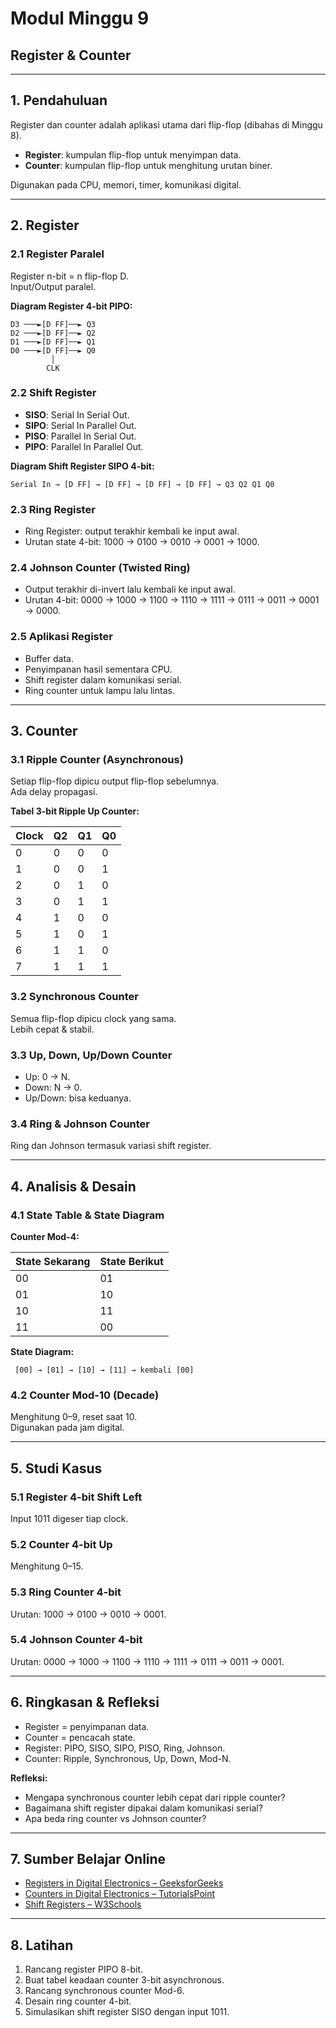 
# Modul Minggu 9
## Register & Counter

---

## 1. Pendahuluan

Register dan counter adalah aplikasi utama dari flip-flop (dibahas di Minggu 8).  
- **Register**: kumpulan flip-flop untuk menyimpan data.  
- **Counter**: kumpulan flip-flop untuk menghitung urutan biner.  

Digunakan pada CPU, memori, timer, komunikasi digital.

---

## 2. Register

### 2.1 Register Paralel

Register n-bit = n flip-flop D.  
Input/Output paralel.  

**Diagram Register 4-bit PIPO:**

```
D3 ───►[D FF]──► Q3
D2 ───►[D FF]──► Q2
D1 ───►[D FF]──► Q1
D0 ───►[D FF]──► Q0
         │
        CLK
```

### 2.2 Shift Register

- **SISO**: Serial In Serial Out.  
- **SIPO**: Serial In Parallel Out.  
- **PISO**: Parallel In Serial Out.  
- **PIPO**: Parallel In Parallel Out.  

**Diagram Shift Register SIPO 4-bit:**

```
Serial In → [D FF] → [D FF] → [D FF] → [D FF] → Q3 Q2 Q1 Q0
```

### 2.3 Ring Register

- Ring Register: output terakhir kembali ke input awal.  
- Urutan state 4-bit: 1000 → 0100 → 0010 → 0001 → 1000.

### 2.4 Johnson Counter (Twisted Ring)

- Output terakhir di-invert lalu kembali ke input awal.  
- Urutan 4-bit: 0000 → 1000 → 1100 → 1110 → 1111 → 0111 → 0011 → 0001 → 0000.

### 2.5 Aplikasi Register

- Buffer data.  
- Penyimpanan hasil sementara CPU.  
- Shift register dalam komunikasi serial.  
- Ring counter untuk lampu lalu lintas.  

---

## 3. Counter

### 3.1 Ripple Counter (Asynchronous)

Setiap flip-flop dipicu output flip-flop sebelumnya.  
Ada delay propagasi.

**Tabel 3-bit Ripple Up Counter:**

| Clock | Q2 | Q1 | Q0 |
|-------|----|----|----|
| 0     | 0  | 0  | 0  |
| 1     | 0  | 0  | 1  |
| 2     | 0  | 1  | 0  |
| 3     | 0  | 1  | 1  |
| 4     | 1  | 0  | 0  |
| 5     | 1  | 0  | 1  |
| 6     | 1  | 1  | 0  |
| 7     | 1  | 1  | 1  |

### 3.2 Synchronous Counter

Semua flip-flop dipicu clock yang sama.  
Lebih cepat & stabil.

### 3.3 Up, Down, Up/Down Counter

- Up: 0 → N.  
- Down: N → 0.  
- Up/Down: bisa keduanya.

### 3.4 Ring & Johnson Counter

Ring dan Johnson termasuk variasi shift register.

---

## 4. Analisis & Desain

### 4.1 State Table & State Diagram

**Counter Mod-4:**

| State Sekarang | State Berikut |
|----------------|---------------|
| 00             | 01            |
| 01             | 10            |
| 10             | 11            |
| 11             | 00            |

**State Diagram:**

```
 [00] → [01] → [10] → [11] → kembali [00]
```

### 4.2 Counter Mod-10 (Decade)

Menghitung 0–9, reset saat 10.  
Digunakan pada jam digital.

---

## 5. Studi Kasus

### 5.1 Register 4-bit Shift Left

Input 1011 digeser tiap clock.

### 5.2 Counter 4-bit Up

Menghitung 0–15.

### 5.3 Ring Counter 4-bit

Urutan: 1000 → 0100 → 0010 → 0001.

### 5.4 Johnson Counter 4-bit

Urutan: 0000 → 1000 → 1100 → 1110 → 1111 → 0111 → 0011 → 0001.

---

## 6. Ringkasan & Refleksi

- Register = penyimpanan data.  
- Counter = pencacah state.  
- Register: PIPO, SISO, SIPO, PISO, Ring, Johnson.  
- Counter: Ripple, Synchronous, Up, Down, Mod-N.  

**Refleksi:**  
- Mengapa synchronous counter lebih cepat dari ripple counter?  
- Bagaimana shift register dipakai dalam komunikasi serial?  
- Apa beda ring counter vs Johnson counter?  

---

## 7. Sumber Belajar Online

- [Registers in Digital Electronics – GeeksforGeeks](https://www.geeksforgeeks.org/registers-in-digital-electronics/)  
- [Counters in Digital Electronics – TutorialsPoint](https://www.tutorialspoint.com/digital_electronics/digital_electronics_counters.htm)  
- [Shift Registers – W3Schools](https://www.w3schools.in/digital-electronics/shift-register)  

---

## 8. Latihan

1. Rancang register PIPO 8-bit.  
2. Buat tabel keadaan counter 3-bit asynchronous.  
3. Rancang synchronous counter Mod-6.  
4. Desain ring counter 4-bit.  
5. Simulasikan shift register SISO dengan input 1011.  
